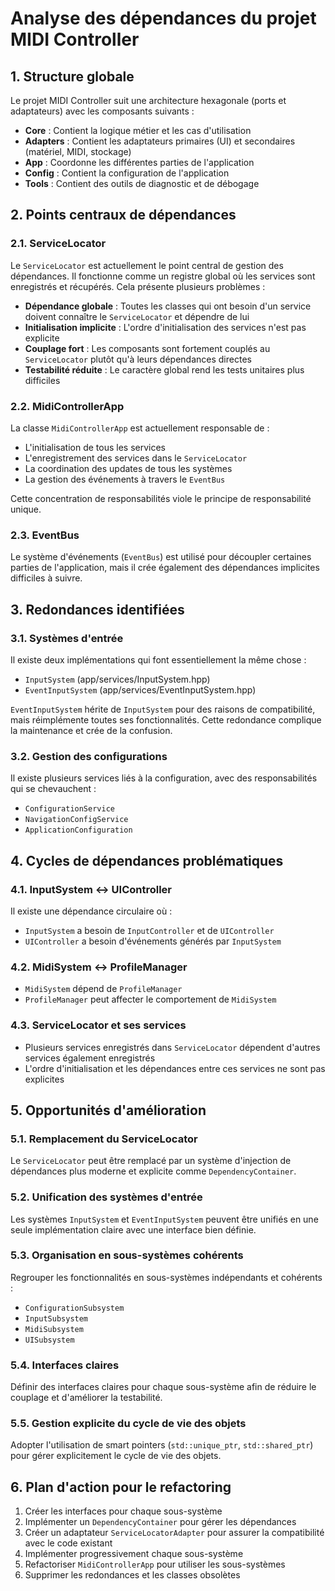 # Analyse des dépendances du projet MIDI Controller

## 1. Structure globale

Le projet MIDI Controller suit une architecture hexagonale (ports et adaptateurs) avec les composants suivants :

- **Core** : Contient la logique métier et les cas d'utilisation
- **Adapters** : Contient les adaptateurs primaires (UI) et secondaires (matériel, MIDI, stockage)
- **App** : Coordonne les différentes parties de l'application
- **Config** : Contient la configuration de l'application
- **Tools** : Contient des outils de diagnostic et de débogage

## 2. Points centraux de dépendances

### 2.1. ServiceLocator

Le `ServiceLocator` est actuellement le point central de gestion des dépendances. Il fonctionne comme un registre global où les services sont enregistrés et récupérés. Cela présente plusieurs problèmes :

- **Dépendance globale** : Toutes les classes qui ont besoin d'un service doivent connaître le `ServiceLocator` et dépendre de lui
- **Initialisation implicite** : L'ordre d'initialisation des services n'est pas explicite
- **Couplage fort** : Les composants sont fortement couplés au `ServiceLocator` plutôt qu'à leurs dépendances directes
- **Testabilité réduite** : Le caractère global rend les tests unitaires plus difficiles

### 2.2. MidiControllerApp

La classe `MidiControllerApp` est actuellement responsable de :
- L'initialisation de tous les services
- L'enregistrement des services dans le `ServiceLocator`
- La coordination des updates de tous les systèmes
- La gestion des événements à travers le `EventBus`

Cette concentration de responsabilités viole le principe de responsabilité unique.

### 2.3. EventBus

Le système d'événements (`EventBus`) est utilisé pour découpler certaines parties de l'application, mais il crée également des dépendances implicites difficiles à suivre.

## 3. Redondances identifiées

### 3.1. Systèmes d'entrée

Il existe deux implémentations qui font essentiellement la même chose :
- `InputSystem` (app/services/InputSystem.hpp)
- `EventInputSystem` (app/services/EventInputSystem.hpp)

`EventInputSystem` hérite de `InputSystem` pour des raisons de compatibilité, mais réimplémente toutes ses fonctionnalités. Cette redondance complique la maintenance et crée de la confusion.

### 3.2. Gestion des configurations

Il existe plusieurs services liés à la configuration, avec des responsabilités qui se chevauchent :
- `ConfigurationService`
- `NavigationConfigService`
- `ApplicationConfiguration`

## 4. Cycles de dépendances problématiques

### 4.1. InputSystem <-> UIController

Il existe une dépendance circulaire où :
- `InputSystem` a besoin de `InputController` et de `UIController`
- `UIController` a besoin d'événements générés par `InputSystem`

### 4.2. MidiSystem <-> ProfileManager

- `MidiSystem` dépend de `ProfileManager`
- `ProfileManager` peut affecter le comportement de `MidiSystem`

### 4.3. ServiceLocator et ses services

- Plusieurs services enregistrés dans `ServiceLocator` dépendent d'autres services également enregistrés
- L'ordre d'initialisation et les dépendances entre ces services ne sont pas explicites

## 5. Opportunités d'amélioration

### 5.1. Remplacement du ServiceLocator

Le `ServiceLocator` peut être remplacé par un système d'injection de dépendances plus moderne et explicite comme `DependencyContainer`.

### 5.2. Unification des systèmes d'entrée

Les systèmes `InputSystem` et `EventInputSystem` peuvent être unifiés en une seule implémentation claire avec une interface bien définie.

### 5.3. Organisation en sous-systèmes cohérents

Regrouper les fonctionnalités en sous-systèmes indépendants et cohérents :
- `ConfigurationSubsystem`
- `InputSubsystem`
- `MidiSubsystem`
- `UISubsystem`

### 5.4. Interfaces claires

Définir des interfaces claires pour chaque sous-système afin de réduire le couplage et d'améliorer la testabilité.

### 5.5. Gestion explicite du cycle de vie des objets

Adopter l'utilisation de smart pointers (`std::unique_ptr`, `std::shared_ptr`) pour gérer explicitement le cycle de vie des objets.

## 6. Plan d'action pour le refactoring

1. Créer les interfaces pour chaque sous-système
2. Implémenter un `DependencyContainer` pour gérer les dépendances
3. Créer un adaptateur `ServiceLocatorAdapter` pour assurer la compatibilité avec le code existant
4. Implémenter progressivement chaque sous-système
5. Refactoriser `MidiControllerApp` pour utiliser les sous-systèmes
6. Supprimer les redondances et les classes obsolètes
